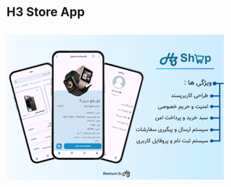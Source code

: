 # H3 Store App
<br />
<div align="center">
  <a href="https://github.com/AM1RH3/wordpress_app">
    <img src="h3shop.jpg" alt="banner">
  </a>
